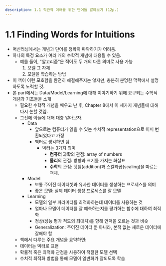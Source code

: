```yaml
---
description: 1.1 직관적 이해를 위한 단어들 알아보기 (12p.)
---
```


# 1.1 Finding Words for Intuitions

* 머신러닝에서는 개념과 단어를 정확히 파악하기가 어려움.
* 하나의 특정 요소가 여러 개의 수학적 개념에 대응될 수 있음.
  * 예를 들어, "알고리즘"은 적어도 두 개의 다른 의미로 사용 가능
    1. 모델 그 자체
    2. 모델을 학습하는 방법
* 이 책이 이런 모호함을 완전히 해결해주지는 않지만, 충분히 분명한 맥락에서 설명하도록 노력할 것.
* 본 part에서는 Data/Model/Learning에 대해 이야기하기 위해 요구되는 수학적 개념과 기초들을 소개
  * 필요한 수학적 개념을 배우고 난 후, Chapter 8에서 이 세가지 개념들에 대해 다시 논할 것임.
  * 그전에 이들에 대해 대충 알아보자.
    * Data
      * 앞으로는 컴퓨터가 읽을 수 있는 수치적 representation으로 이미 변환되었다고 가정
      * 벡터로 생각하면 됨.
        * 벡터는 3가지 의미
          * **컴퓨터 과학**의 관점: array of numbers
          * **물리**의 관점: 방향과 크기를 가지는 화살표
          * **수학**의 관점: 덧셈\(addition\)과 스칼라곱\(scaling\)을 따르는 객체.
    * Model
      * 보통 주어진 데이터셋과 유사한 데이터를 생성하는 프로세스를 의미
      * 좋은 모델: 실제 데이터 생성 프로세스를 잘 모델
    * Learning
      * 모델의 일부 파라미터를 최적화하는데 데이터를 사용하는 것
      * 얼마나 모델이 데이터를 잘 예측하는지를 평가하는 함수에 대하여 최적화
      * 정상\(성능 평가 척도의 최대치\)를 향해 언덕을 오르는 것과 비슷
      * Generalization: 주어진 데이터 뿐 아니라, 본적 없는 새로운 데이터에 잘해야 함
  *  책에서 다루는 주요 개념을 요약하면:
    * 데이터는 벡터로 표현
    * 확률적 혹은 최적화 관점을 사용하여 적절한 모델 선택
    * 수치적 최적화 방법을 통해 모델이 일반화가 잘되도록 학습

